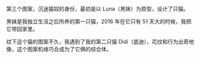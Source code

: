 第三个图案，沉迷猫奴的身份，最初是以 Luna（黑妹）为原型，设计了只猫。

黑妹是我独立生活之后所养的第一只猫，2016 年在它只有 51 天大的时候，我把它带回家里。

纹下这个猫的图案不久，我遇到了我的第二只猫 Didi（底迪），花纹和行为出奇地像，这个图案机缘巧合成为了它俩的综合体。
